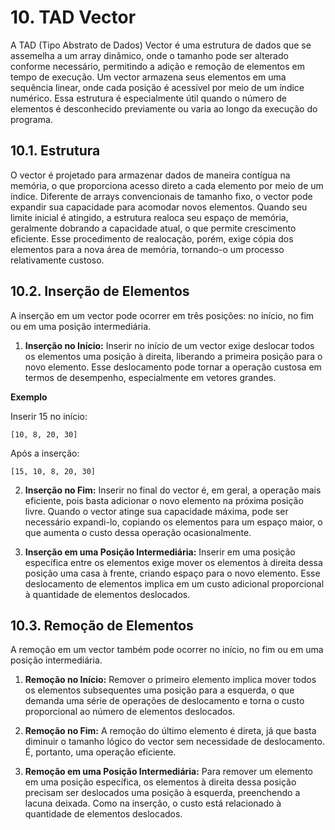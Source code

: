 # 10. TAD Vector

A TAD (Tipo Abstrato de Dados) Vector é uma estrutura de dados que se assemelha a um array dinâmico, onde o tamanho pode ser alterado conforme necessário, permitindo a adição e remoção de elementos em tempo de execução. Um vector armazena seus elementos em uma sequência linear, onde cada posição é acessível por meio de um índice numérico. Essa estrutura é especialmente útil quando o número de elementos é desconhecido previamente ou varia ao longo da execução do programa.

## 10.1. Estrutura

O vector é projetado para armazenar dados de maneira contígua na memória, o que proporciona acesso direto a cada elemento por meio de um índice. Diferente de arrays convencionais de tamanho fixo, o vector pode expandir sua capacidade para acomodar novos elementos. Quando seu limite inicial é atingido, a estrutura realoca seu espaço de memória, geralmente dobrando a capacidade atual, o que permite crescimento eficiente. Esse procedimento de realocação, porém, exige cópia dos elementos para a nova área de memória, tornando-o um processo relativamente custoso.

## 10.2. Inserção de Elementos

A inserção em um vector pode ocorrer em três posições: no início, no fim ou em uma posição intermediária.

1. **Inserção no Início:** Inserir no início de um vector exige deslocar todos os elementos uma posição à direita, liberando a primeira posição para o novo elemento. Esse deslocamento pode tornar a operação custosa em termos de desempenho, especialmente em vetores grandes.

**Exemplo**

Inserir 15 no início:


```
[10, 8, 20, 30]
```

Após a inserção:

```
[15, 10, 8, 20, 30]
```

2. **Inserção no Fim:** Inserir no final do vector é, em geral, a operação mais eficiente, pois basta adicionar o novo elemento na próxima posição livre. Quando o vector atinge sua capacidade máxima, pode ser necessário expandi-lo, copiando os elementos para um espaço maior, o que aumenta o custo dessa operação ocasionalmente.

3. **Inserção em uma Posição Intermediária:** Inserir em uma posição específica entre os elementos exige mover os elementos à direita dessa posição uma casa à frente, criando espaço para o novo elemento. Esse deslocamento de elementos implica em um custo adicional proporcional à quantidade de elementos deslocados.

## 10.3. Remoção de Elementos

A remoção em um vector também pode ocorrer no início, no fim ou em uma posição intermediária.

1. **Remoção no Início:** Remover o primeiro elemento implica mover todos os elementos subsequentes uma posição para a esquerda, o que demanda uma série de operações de deslocamento e torna o custo proporcional ao número de elementos deslocados.

2. **Remoção no Fim:** A remoção do último elemento é direta, já que basta diminuir o tamanho lógico do vector sem necessidade de deslocamento. É, portanto, uma operação eficiente.

3. **Remoção em uma Posição Intermediária:** Para remover um elemento em uma posição específica, os elementos à direita dessa posição precisam ser deslocados uma posição à esquerda, preenchendo a lacuna deixada. Como na inserção, o custo está relacionado à quantidade de elementos deslocados.